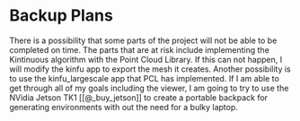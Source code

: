 # Backup Plans

There is a possibility that some parts of the project will not be able to be completed on time.
The parts that are at risk include implementing the Kintinuous algorithm with the Point Cloud Library.
If this can not happen, I will modify the kinfu app to export the mesh it creates. Another possibility
is to use the kinfu_largescale app that PCL has implemented. If I am able to get through all of my goals
including the viewer, I am going to try to use the NVidia Jetson TK1 [[@_buy_jetson]] to create a portable backpack for
generating environments with out the need for a bulky laptop.
